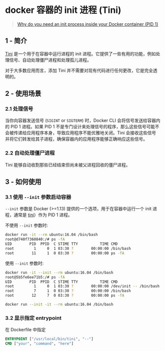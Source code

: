 # docker 容器的 init 进程 (Tini)

> [Why do you need an init process inside your Docker container (PID 1)](https://daveiscoding.hashnode.dev/why-do-you-need-an-init-process-inside-your-docker-container-pid-1)

## 1 - 简介

[Tini](https://github.com/krallin/tini) 是一个用于在容器中运行进程的 init 进程。它提供了一些有用的功能，例如处理信号、自动处理僵尸进程和处理孤儿进程。

对于大多数应用而言，添加 Tini 并不需要对现有代码进行任何更改，它是完全透明的。

## 2 - 使用场景

### 2.1 处理信号

当你向容器发送信号 (`SIGINT` or `SIGTERM`) 时，Docker CLI 会将信号发送给容器内的 PID 1 进程。如果 PID 1 不是专门设计来处理信号的程序，那么这些信号可能不会被传递给应用程序本身，导致应用程序不能优雅地关闭。Tini 会接收这些信号并将它们转发给其子进程，确保容器内的应用程序能够正确响应这些信号。

### 2.2 自动处理僵尸进程

Tini 能够自动收割那些已经结束但尚未被父进程回收的僵尸进程。

## 3 - 如何使用

### 3.1 使用 `--init` 参数启动容器

`--init` 参数是 Docker (>=1.13) 提供的一个选项，用于在容器中运行一个 init 进程，通常是 [tini](https://github.com/krallin/tini)）作为 PID 1 进程。

不使用 `--init` 参数时:

```bash
docker run -it --rm ubuntu:16.04 /bin/bash
root@d740f7360840:/# ps -fA
UID        PID  PPID  C STIME TTY          TIME CMD
root         1     0  1 03:30 ?        00:00:00 /bin/bash
root        11     1  0 03:30 ?        00:00:00 ps -fA
```

使用 `--init` 参数时:

```bash
docker run -it --init --rm ubuntu:16.04 /bin/bash
root@5b5fe6ee71b5:/# ps -fA
UID        PID  PPID  C STIME TTY          TIME CMD
root         1     0  1 03:30 ?        00:00:00 /dev/init -- /bin/bash
root         7     1  0 03:30 ?        00:00:00 /bin/bash
root        12     7  0 03:30 ?        00:00:00 ps -fA
```

```bash
docker run --init -it --rm ubuntu:16.04 /bin/bash
```

### 3.2 显示指定 entrypoint

在 Dockerfile 中指定

```dockerfile
ENTRYPOINT ["/usr/local/bin/tini", "--"]
CMD ["your", "command", "here"]
```
